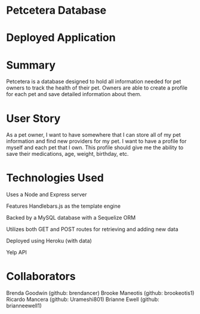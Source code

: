 # Petcetera Database

# Deployed Application

# Summary
Petcetera is a database designed to hold all information needed for pet owners to track the health of their pet. Owners are able to create a profile for each pet and save detailed information about them. 

# User Story
As a pet owner, I want to have somewhere that I can store all of my pet information and find new providers for my pet. I want to have a profile for myself and each pet that I own. This profile should give me the ability to save their medications, age, weight, birthday, etc. 

# Technologies Used
Uses a Node and Express server

Features Handlebars.js as the template engine

Backed by a MySQL database with a Sequelize ORM

Utilizes both GET and POST routes for retrieving and adding new data

Deployed using Heroku (with data)

Yelp API

# Collaborators
Brenda Goodwin (github: brendancer)
Brooke Maneotis (github: brookeotis1)
Ricardo Mancera (github: Urameshi801)
Brianne Ewell (github: brianneewell1)
